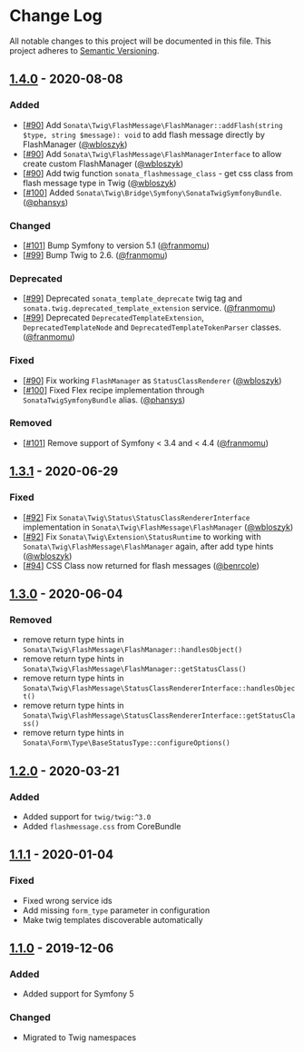 # Change Log
All notable changes to this project will be documented in this file.
This project adheres to [Semantic Versioning](http://semver.org/).

## [1.4.0](https://github.com/sonata-project/twig-extensions/compare/1.3.1...1.4.0) - 2020-08-08
### Added
- [[#90](https://github.com/sonata-project/twig-extensions/pull/90)] Add
  `Sonata\Twig\FlashMessage\FlashManager::addFlash(string $type, string
$message): void` to add flash message directly by FlashManager
([@wbloszyk](https://github.com/wbloszyk))
- [[#90](https://github.com/sonata-project/twig-extensions/pull/90)] Add
  `Sonata\Twig\FlashMessage\FlashManagerInterface` to allow create custom
FlashManager ([@wbloszyk](https://github.com/wbloszyk))
- [[#90](https://github.com/sonata-project/twig-extensions/pull/90)] Add twig
  function `sonata_flashmessage_class` - get css class from flash message type
in Twig ([@wbloszyk](https://github.com/wbloszyk))
- [[#100](https://github.com/sonata-project/twig-extensions/pull/100)] Added
  `Sonata\Twig\Bridge\Symfony\SonataTwigSymfonyBundle`.
([@phansys](https://github.com/phansys))

### Changed
- [[#101](https://github.com/sonata-project/twig-extensions/pull/101)] Bump
  Symfony to version 5.1 ([@franmomu](https://github.com/franmomu))
- [[#99](https://github.com/sonata-project/twig-extensions/pull/99)] Bump Twig
  to 2.6. ([@franmomu](https://github.com/franmomu))

### Deprecated
- [[#99](https://github.com/sonata-project/twig-extensions/pull/99)] Deprecated
  `sonata_template_deprecate` twig tag and
`sonata.twig.deprecated_template_extension` service.
([@franmomu](https://github.com/franmomu))
- [[#99](https://github.com/sonata-project/twig-extensions/pull/99)] Deprecated
  `DeprecatedTemplateExtension`, `DeprecatedTemplateNode` and
`DeprecatedTemplateTokenParser` classes.
([@franmomu](https://github.com/franmomu))

### Fixed
- [[#90](https://github.com/sonata-project/twig-extensions/pull/90)] Fix
  working `FlashManager` as `StatusClassRenderer`
([@wbloszyk](https://github.com/wbloszyk))
- [[#100](https://github.com/sonata-project/twig-extensions/pull/100)] Fixed
  Flex recipe implementation through `SonataTwigSymfonyBundle` alias.
([@phansys](https://github.com/phansys))

### Removed
- [[#101](https://github.com/sonata-project/twig-extensions/pull/101)] Remove
  support of Symfony < 3.4 and < 4.4 ([@franmomu](https://github.com/franmomu))

## [1.3.1](https://github.com/sonata-project/twig-extensions/compare/1.3.0...1.3.1) - 2020-06-29
### Fixed
- [[#92](https://github.com/sonata-project/twig-extensions/pull/92)] Fix
  `Sonata\Twig\Status\StatusClassRendererInterface` implementation in
`Sonata\Twig\FlashMessage\FlashManager`
([@wbloszyk](https://github.com/wbloszyk))
- [[#92](https://github.com/sonata-project/twig-extensions/pull/92)] Fix
  `Sonata\Twig\Extension\StatusRuntime` to working with
`Sonata\Twig\FlashMessage\FlashManager` again, after add type hints
([@wbloszyk](https://github.com/wbloszyk))
- [[#94](https://github.com/sonata-project/twig-extensions/pull/94)] CSS Class
  now returned for flash messages ([@benrcole](https://github.com/benrcole))

## [1.3.0](https://github.com/sonata-project/twig-extensions/compare/1.2.0...1.3.0) - 2020-06-04
### Removed
- remove return type hints in `Sonata\Twig\FlashMessage\FlashManager::handlesObject()`
- remove return type hints in `Sonata\Twig\FlashMessage\FlashManager::getStatusClass()`
- remove return type hints in `Sonata\Twig\FlashMessage\StatusClassRendererInterface::handlesObject()`
- remove return type hints in `Sonata\Twig\FlashMessage\StatusClassRendererInterface::getStatusClass()`
- remove return type hints in `Sonata\Form\Type\BaseStatusType::configureOptions()`

## [1.2.0](https://github.com/sonata-project/twig-extensions/compare/1.1.1...1.2.0) - 2020-03-21
### Added
- Added support for `twig/twig:^3.0`
- Added `flashmessage.css` from CoreBundle

## [1.1.1](https://github.com/sonata-project/twig-extensions/compare/1.1.0...1.1.1) - 2020-01-04
### Fixed
- Fixed wrong service ids
- Add missing `form_type` parameter in configuration
- Make twig templates discoverable automatically

## [1.1.0](https://github.com/sonata-project/twig-extensions/compare/1.0.0...1.1.0) - 2019-12-06
### Added
- Added support for Symfony 5

### Changed
- Migrated to Twig namespaces
